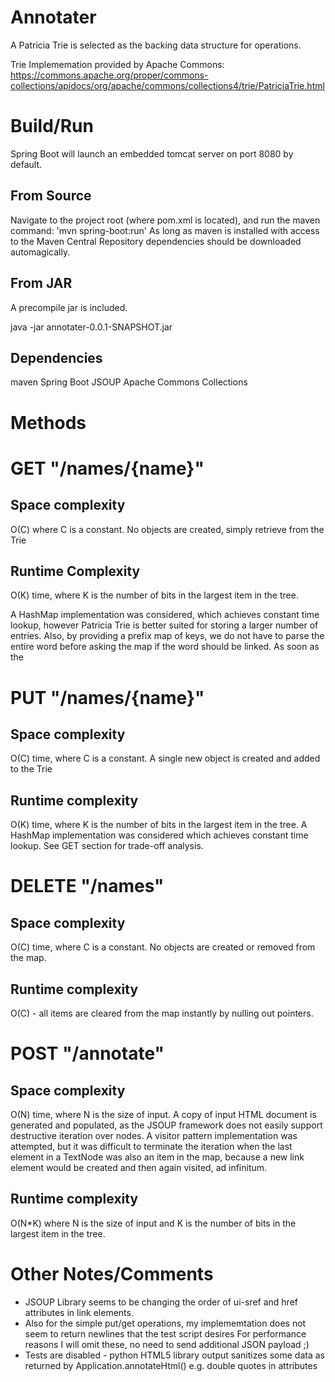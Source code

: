 Annotater
=============
A Patricia Trie is selected as the backing data structure for operations.

Trie Implememation provided by Apache Commons:
https://commons.apache.org/proper/commons-collections/apidocs/org/apache/commons/collections4/trie/PatriciaTrie.html

Build/Run
=============
Spring Boot will launch an embedded tomcat server on port 8080 by default.

From Source
-------------
Navigate to the project root (where pom.xml is located), and run the maven command: 'mvn spring-boot:run'
As long as maven is installed with access to the Maven Central Repository dependencies should be downloaded automagically.

From JAR
-------------
A precompile jar is included. 

java -jar annotater-0.0.1-SNAPSHOT.jar

Dependencies
-------------
maven
Spring Boot
JSOUP
Apache Commons Collections

Methods
=============

GET "/names/{name}"
=============

Space complexity
-------------
O(C) where C is a constant. No objects are created, simply retrieve from the Trie

Runtime Complexity
-------------
O(K) time, where K is the number of bits in the largest item in the tree. 

A HashMap implementation was considered, which achieves constant time lookup, however Patricia Trie is better suited for
storing a larger number of entries. Also, by providing a prefix map of keys, we do not have to parse the entire word before
asking the map if the word should be linked. As soon as the 

PUT "/names/{name}"
=============

Space complexity
-------------
O(C) time, where C is a constant. A single new object is created and added to the Trie

Runtime complexity
-------------
O(K) time, where K is the number of bits in the largest item in the tree. A HashMap implementation was considered which
achieves constant time lookup. See GET section for trade-off analysis.

DELETE "/names"
=============

Space complexity
-------------
O(C) time, where C is a constant. No objects are created or removed from the map.

Runtime complexity
-------------
O(C) - all items are cleared from the map instantly by nulling out pointers. 

POST "/annotate"
=============

Space complexity
-------------
O(N) time, where N is the size of input. A copy of input HTML document is generated and populated, as the JSOUP framework
does not easily support destructive iteration over nodes. A visitor pattern implementation was attempted, but it was difficult
to terminate the iteration when the last element in a TextNode was also an item in the map, because a new link element would be created 
and then again visited, ad infinitum.

Runtime complexity
-------------
O(N*K) where N is the size of input and K is the number of bits in the largest item in the tree.

Other Notes/Comments
=============
* JSOUP Library seems to be changing the order of ui-sref and href attributes in link elements. 
* Also for the simple put/get operations, my implememtation does not seem to return newlines that the test script desires 
For performance reasons I will omit these, no need to send additional JSON payload ;)
* Tests are disabled - python HTML5 library output sanitizes some data as returned by Application.annotateHtml() 
e.g. double quotes in attributes
